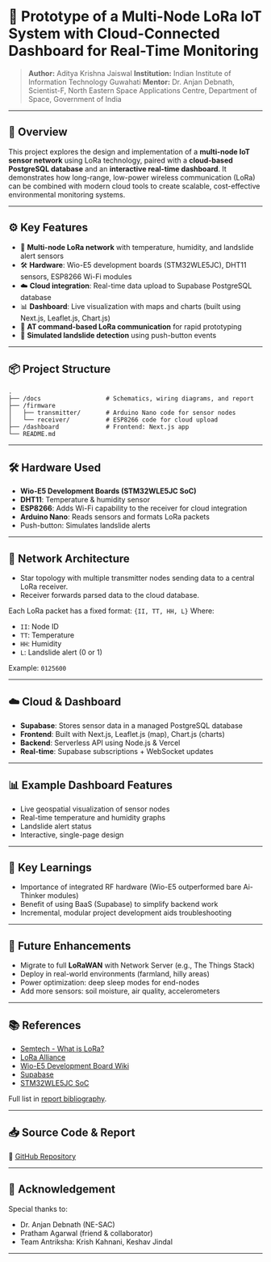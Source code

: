 
# 🌱 Prototype of a Multi-Node LoRa IoT System with Cloud-Connected Dashboard for Real-Time Monitoring

> **Author:** Aditya Krishna Jaiswal
> **Institution:** Indian Institute of Information Technology Guwahati
> **Mentor:** Dr. Anjan Debnath, Scientist-F, North Eastern Space Applications Centre, Department of Space, Government of India

---

## 📌 Overview

This project explores the design and implementation of a **multi-node IoT sensor network** using LoRa technology, paired with a **cloud-based PostgreSQL database** and an **interactive real-time dashboard**.
It demonstrates how long-range, low-power wireless communication (LoRa) can be combined with modern cloud tools to create scalable, cost-effective environmental monitoring systems.

---

## ⚙️ Key Features

* 📡 **Multi-node LoRa network** with temperature, humidity, and landslide alert sensors
* 🛠 **Hardware**: Wio-E5 development boards (STM32WLE5JC), DHT11 sensors, ESP8266 Wi-Fi modules
* ☁️ **Cloud integration**: Real-time data upload to Supabase PostgreSQL database
* 📊 **Dashboard**: Live visualization with maps and charts (built using Next.js, Leaflet.js, Chart.js)
* 🔧 **AT command-based LoRa communication** for rapid prototyping
* 🧪 **Simulated landslide detection** using push-button events

---

## 📦 Project Structure

```plaintext
.
├── /docs                  # Schematics, wiring diagrams, and report
├── /firmware
│   ├── transmitter/       # Arduino Nano code for sensor nodes
│   └── receiver/          # ESP8266 code for cloud upload
├── /dashboard             # Frontend: Next.js app
└── README.md
```

---

## 🛠 Hardware Used

* **Wio-E5 Development Boards (STM32WLE5JC SoC)**
* **DHT11**: Temperature & humidity sensor
* **ESP8266**: Adds Wi-Fi capability to the receiver for cloud integration
* **Arduino Nano**: Reads sensors and formats LoRa packets
* Push-button: Simulates landslide alerts

---

## 📡 Network Architecture

* Star topology with multiple transmitter nodes sending data to a central LoRa receiver.
* Receiver forwards parsed data to the cloud database.

Each LoRa packet has a fixed format:
`{II, TT, HH, L}`
Where:

* `II`: Node ID
* `TT`: Temperature
* `HH`: Humidity
* `L`: Landslide alert (0 or 1)

Example: `0125600`

---

## ☁️ Cloud & Dashboard

* **Supabase**: Stores sensor data in a managed PostgreSQL database
* **Frontend**: Built with Next.js, Leaflet.js (map), Chart.js (charts)
* **Backend**: Serverless API using Node.js & Vercel
* **Real-time**: Supabase subscriptions + WebSocket updates

---

## 📊 Example Dashboard Features

* Live geospatial visualization of sensor nodes
* Real-time temperature and humidity graphs
* Landslide alert status
* Interactive, single-page design

---

## 🧪 Key Learnings

* Importance of integrated RF hardware (Wio-E5 outperformed bare Ai-Thinker modules)
* Benefit of using BaaS (Supabase) to simplify backend work
* Incremental, modular project development aids troubleshooting

---

## 🚀 Future Enhancements

* Migrate to full **LoRaWAN** with Network Server (e.g., The Things Stack)
* Deploy in real-world environments (farmland, hilly areas)
* Power optimization: deep sleep modes for end-nodes
* Add more sensors: soil moisture, air quality, accelerometers

---

## 📚 References

* [Semtech - What is LoRa?](https://www.semtech.com/lora/what-is-lora)
* [LoRa Alliance](https://lora-alliance.org/)
* [Wio-E5 Development Board Wiki](https://wiki.seeedstudio.com/LoRa_E5_Dev_Board/)
* [Supabase](https://supabase.com/)
* [STM32WLE5JC SoC](https://www.st.com/en/microcontrollers-microprocessors/stm32wle5jc.html)

Full list in [report bibliography](https://github.com/0605akj0605/LoRa_Tx_Rx_-_Gateway).

---

## 📥 Source Code & Report

🔗 [GitHub Repository](https://github.com/0605akj0605/LoRa_Tx_Rx_-_Gateway)

---

## 🙏 Acknowledgement

Special thanks to:

* Dr. Anjan Debnath (NE-SAC)
* Pratham Agarwal (friend & collaborator)
* Team Antriksha: Krish Kahnani, Keshav Jindal

---


